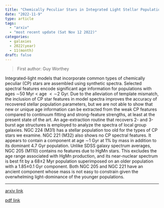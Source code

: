 ```yaml
---
title: "Chemically Peculiar Stars in Integrated Light Stellar Population Models and Local Group Galaxies"
date: "2022-11-9"
type: article
tags:
  - "arxiv"
  - "most recent update (Sat Nov 12 2022)"
categories:
  - galaxies
  - 2022(year)
  - 11(month)
draft: false
---
```


> First author: Guy Worthey

 Integrated-light models that incorporate common types of chemically peculiar
(CP) stars are assembled using synthetic spectra. Selected spectral features
encode significant age information for populations with ages $\sim$50 Myr $<$
age $< \sim$2 Gyr. Due to the alleviation of template mismatch, the inclusion
of CP star features in model spectra improves the accuracy of recovered stellar
population parameters, but we are not able to show that new or unique age
information can be extracted from the weak CP features compared to continuum
fitting and strong-feature strengths, at least at the present state of the art.
An age-extraction routine that recovers 2- and 3-burst age structures is
employed to analyze the spectra of local group galaxies. NGC 224 (M31) has a
stellar population too old for the types of CP stars we examine. NGC 221 (M32)
also shows no CP spectral features. It appears to contain a component at age
$\sim$1 Gyr at 1% by mass in addition to its dominant 4.7 Gyr population.
Unlike SDSS galaxy spectrum averages, NGC 205 (M110) contains no features due
to HgMn stars. This excludes the age range associated with HgMn production, and
its near-nuclear spectrum is best fit by a 68$\pm$2 Myr population superimposed
on an older population with a 1.85$\pm$0.1 Gyr component. Both NGC 205 and NGC
221 have an ancient component whose mass is not easy to constrain given the
overwhelming light-dominance of the younger populations.

---
[arxiv link](http://arxiv.org/abs/2211.05083v1)

[pdf link](http://arxiv.org/pdf/2211.05083v1)